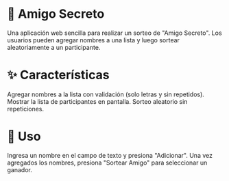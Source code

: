 <h1>🎁 Amigo Secreto </h1>
Una aplicación web sencilla para realizar un sorteo de "Amigo Secreto". Los usuarios pueden agregar nombres a una lista y luego sortear aleatoriamente a un participante.

<h1> ✨ Características </h1>
Agregar nombres a la lista con validación (solo letras y sin repetidos).
Mostrar la lista de participantes en pantalla.
Sorteo aleatorio sin repeticiones.

<h1> 🚀 Uso </h1>
Ingresa un nombre en el campo de texto y presiona "Adicionar".
Una vez agregados los nombres, presiona "Sortear Amigo" para seleccionar un ganador.
